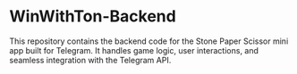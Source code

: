 # WinWithTon-Backend
This repository contains the backend code for the Stone Paper Scissor mini app built for Telegram. It handles game logic, user interactions, and seamless integration with the Telegram API.

